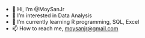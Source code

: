 - 👋 Hi, I’m @MoySanJr
- 👀 I’m interested in Data Analysis
- 🌱 I’m currently learning R programming, SQL, Excel
- 📫 How to reach me, moysanjr@gmail.com

<!---
MoySanJr/MoySanJr is a ✨ special ✨ repository because its `README.md` (this file) appears on your GitHub profile.
You can click the Preview link to take a look at your changes.
--->
